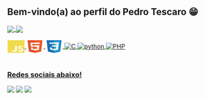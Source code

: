 ## Bem-vindo(a) ao perfil do Pedro Tescaro 😁

 <div>
   <a href="https://github.com/pedrotescaro">
   <img height="180em" align="center" src="https://github-readme-stats.vercel.app/api?username=pedrotescaro&show_icons=true&theme=tokyonight&include_all_commits=true&count_private=true"/>
   <img height="180em" align="center" src="https://github-readme-stats.vercel.app/api/top-langs?username=pedrotescaro&layout=compact&langs_count=8&theme=tokyonight&card_width=320" />
</div>
    
<div style="display: inline_block"><br>
  <img align="center" alt="Js" height="30" width="40" src="https://raw.githubusercontent.com/devicons/devicon/master/icons/javascript/javascript-plain.svg">
  <img align="center" alt="HTML" height="30" width="40" src="https://raw.githubusercontent.com/devicons/devicon/master/icons/html5/html5-original.svg">
  <img align="center" alt="CSS" height="30" width="40" src="https://raw.githubusercontent.com/devicons/devicon/master/icons/css3/css3-original.svg">
  <img align="center" alt="C" height="30" width="40" src="https://cdn.jsdelivr.net/gh/devicons/devicon@latest/icons/c/c-original.svg">
  <img align="center" alt="python" height="30" width="40"  src="https://cdn.jsdelivr.net/gh/devicons/devicon@latest/icons/python/python-original.svg">
 <img align="center" alt="PHP" height="30" width="40"  src="https://cdn.jsdelivr.net/gh/devicons/devicon@latest/icons/php/php-original.svg">
  

</div>
 
<br>
 
### Redes sociais abaixo!
 
<div> 
  <a href="https://instagram.com/tescpedro" target="_blank"><img src="https://img.shields.io/badge/-Instagram-%23E4405F?style=for-the-badge&logo=instagram&logoColor=white" target="_blank"></a>
  <a href = "mailto:pedroatescaro@gmail.com"><img src="https://img.shields.io/badge/-Gmail-%23333?style=for-the-badge&logo=gmail&logoColor=white" target="_blank"></a>
  <a href="https://www.linkedin.com/in/pedrotescaro/" target="_blank"><img src="https://img.shields.io/badge/-LinkedIn-%230077B5?style=for-the-badge&logo=linkedin&logoColor=white" target="_blank"></a>
</div>
